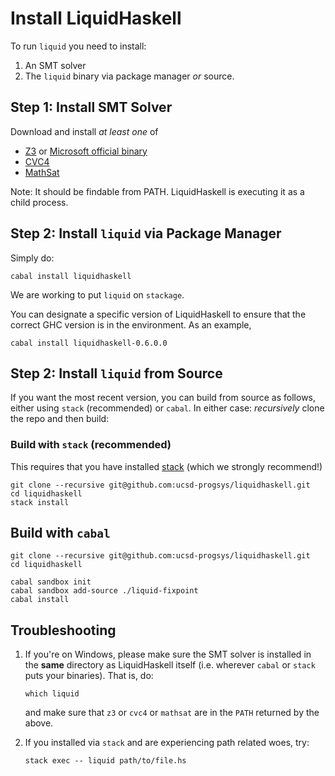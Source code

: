 # Install LiquidHaskell

To run `liquid` you need to install:

1. An SMT solver
2. The `liquid` binary via package manager *or* source.


## Step 1: Install SMT Solver

Download and install *at least one* of

+ [Z3](https://github.com/Z3Prover/z3/releases) or [Microsoft official binary](https://www.microsoft.com/en-us/download/details.aspx?id=52270)
+ [CVC4](http://cvc4.cs.nyu.edu/)
+ [MathSat](http://mathsat.fbk.eu/download.html)

Note: It should be findable from PATH. LiquidHaskell is executing it as a child process.

## Step 2: Install `liquid` via Package Manager

Simply do:

    cabal install liquidhaskell

We are working to put `liquid` on `stackage`.

You can designate a specific version of LiquidHaskell to ensure that the correct
GHC version is in the environment. As an example,

    cabal install liquidhaskell-0.6.0.0

## Step 2: Install `liquid` from Source

If you want the most recent version, you can build from source as follows,
either using `stack` (recommended) or `cabal`. In either case: *recursively*
clone the repo and then build:

### Build with `stack` (recommended)

This requires that you have installed [stack][stack] (which we strongly recommend!)

    git clone --recursive git@github.com:ucsd-progsys/liquidhaskell.git
    cd liquidhaskell
    stack install

## Build with `cabal`

    git clone --recursive git@github.com:ucsd-progsys/liquidhaskell.git
    cd liquidhaskell

    cabal sandbox init
    cabal sandbox add-source ./liquid-fixpoint
    cabal install

## Troubleshooting


1. If you're on Windows, please make sure the SMT solver is installed
    in the **same** directory as LiquidHaskell itself (i.e. wherever
    `cabal` or `stack` puts your binaries). That is, do:

    ```
    which liquid
    ```

    and make sure that `z3` or `cvc4` or `mathsat` are in the `PATH`
    returned by the above.

2. If you installed via `stack` and are experiencing path related woes, try:

    ```
    stack exec -- liquid path/to/file.hs
    ```

[stack]: https://github.com/commercialhaskell/stack/blob/master/doc/install_and_upgrade.md

